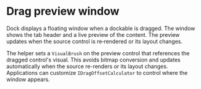 # Drag preview window

Dock displays a floating window when a dockable is dragged. The window shows the tab header and a live preview of the content. The preview updates when the source control is re‑rendered or its layout changes.

The helper sets a `VisualBrush` on the preview control that references the dragged control's visual. This avoids bitmap conversion and updates automatically when the source re-renders or its layout changes. Applications can customize `IDragOffsetCalculator` to control where the window appears.
